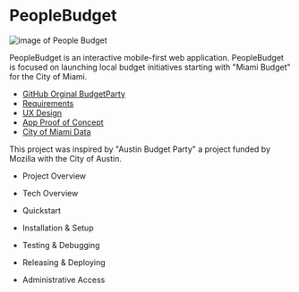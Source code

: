 # PeopleBudget

![image of People Budget](https://i.imgur.com/nXYwHLU.png)

PeopleBudget is an interactive mobile-first web application. PeopleBudget is focused on launching
local budget initiatives starting with "Miami Budget" for the City of Miami. 

* [GitHub Orginal BudgetParty](https://github.com/open-austin/budgetparty)
* [Requirements](https://docs.google.com/document/d/1vBvvIcOMjzOk5GMc7a5ksjAXZVF7Iv_fPjVjw-IOhmw/edit?usp=sharing)
* [UX Design](https://www.figma.com/file/7cD0SDdL8jFDpT1blgtEm6/Budget-Party-v1-Copy?node-id=0%3A1)
* [App Proof of Concept](https://austinbudget.party/dashboard)
* [City of Miami Data](https://budget.data.miamigov.com/#!/view-data)

This project was inspired by "Austin Budget Party" a project funded by Mozilla with the City of Austin. 
* Project Overview 

* Tech Overview

* Quickstart

* Installation & Setup

* Testing & Debugging

* Releasing & Deploying

* Administrative Access
